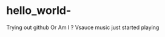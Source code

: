 # hello_world-
Trying out github
                            Or Am I ?    Vsauce music just started playing
                            
